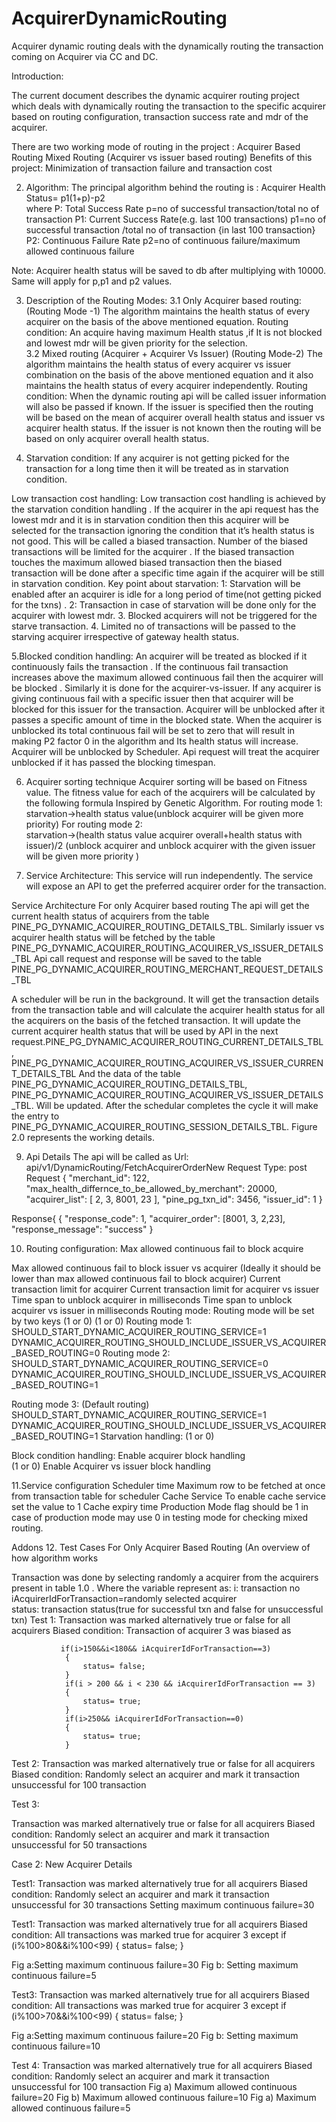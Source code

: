 # AcquirerDynamicRouting
Acquirer dynamic routing deals with the dynamically routing the transaction coming on Acquirer via CC and DC.


Introduction:

The current document describes the dynamic acquirer routing project which deals with dynamically routing the transaction to the specific acquirer based on routing configuration, transaction success rate and mdr of the acquirer. 

There are two working mode of routing in the project :
Acquirer Based Routing
Mixed Routing  (Acquirer vs issuer based routing)
Benefits of this project: 
Minimization of  transaction failure and transaction cost


2. Algorithm: 
The principal algorithm behind the routing is  :
Acquirer Health Status= p1(1+p)-p2   
where
P:   Total Success Rate
p=no of successful transaction/total no of transaction
P1:  Current Success Rate(e.g. last 100 transactions)
p1=no of successful transaction /total no of transaction  {in last 100 transaction}
P2:  Continuous Failure Rate
p2=no of continuous failure/maximum allowed continuous failure

Note: Acquirer health status will be saved to db after multiplying with 10000. Same will apply for p,p1 and p2 values.




3. Description of the Routing Modes:
3.1 Only Acquirer based routing: (Routing Mode -1)
The algorithm maintains the health status of every acquirer on the basis of the above mentioned equation. 
Routing condition:
An acquire having maximum Health status ,if It is not blocked and lowest mdr will be given priority for the selection.  
3.2 Mixed routing (Acquirer + Acquirer Vs Issuer) (Routing Mode-2)
The algorithm maintains the health status of every acquirer vs issuer combination on the basis of the above mentioned equation and it also maintains the  health status of every acquirer independently. 
Routing condition:
When the dynamic routing api will be called issuer information will also be passed if known. If the issuer is specified then the routing will be based on the mean of acquirer overall health status and issuer vs acquirer health status. If the issuer is not known then the routing will be based on only acquirer overall health status.


4. Starvation condition: 
If any acquirer is  not getting picked for the transaction for a long time then it will be treated as in starvation condition.

 Low transaction cost handling:
Low  transaction cost handling is achieved by the starvation condition handling . If the acquirer in the api request has the lowest mdr and it is in starvation condition then this acquirer will be selected for the transaction ignoring the condition that it’s health status is not good. This will be called a biased transaction. Number of the biased transactions will be limited for the acquirer . If the biased transaction touches the maximum allowed biased transaction then the biased transaction will be done after a specific time again if the acquirer will be still in starvation condition.
Key point about starvation: 
1: Starvation will be enabled after an acquirer is idle for a long period of time(not getting picked for the txns) .
2: Transaction in case of starvation will be done only for the acquirer with lowest mdr.
3. Blocked acquirers will not be triggered for the starve transaction.
4. Limited no of transactions will be passed to the starving acquirer irrespective of gateway health status.




5.Blocked condition handling:
An acquirer will be treated as blocked if it continuously fails the transaction . If the continuous fail transaction increases above the maximum allowed continuous fail  then the acquirer will be blocked . Similarly it is done for the acquirer-vs-issuer. If any acquirer is giving continuous fail with a specific issuer then that acquirer will be blocked for this issuer for the transaction.
Acquirer will be unblocked after it passes a specific amount of time in the blocked state. When the acquirer is unblocked its total continuous fail will be set to zero that will result in making P2 factor 0 in the algorithm and Its health status will increase. 
Acquirer will be unblocked by Scheduler. Api request will treat the acquirer unblocked if it has passed the blocking timespan.
 


6. Acquirer sorting technique
Acquirer sorting  will be based on Fitness value. The fitness value for each of the acquirers will be calculated by the following formula Inspired by Genetic Algorithm.
For routing mode 1:
starvation->health status value(unblock acquirer will be given more priority)
For routing mode 2:                
starvation->(health status value acquirer overall+health status with issuer)/2 (unblock acquirer and unblock acquirer with the given issuer will be given more priority )
     



8. Service Architecture:
This service will run independently. The service will expose an API to get the preferred acquirer order for the transaction. 

Service Architecture For only Acquirer based routing 
The api will get the current health status of acquirers from the table PINE_PG_DYNAMIC_ACQUIRER_ROUTING_DETAILS_TBL. Similarly issuer vs acquirer health status will be fetched by the table
PINE_PG_DYNAMIC_ACQUIRER_ROUTING_ACQUIRER_VS_ISSUER_DETAILS_TBL
Api call request and response will be saved to the table 
PINE_PG_DYNAMIC_ACQUIRER_ROUTING_MERCHANT_REQUEST_DETAILS_TBL

A scheduler will be run in the background.  It will get the transaction details from the transaction table and will calculate the acquirer health status for all the acquirers on the basis of the fetched transaction.  It will update the current acquirer health status that will be used by API in the next request.PINE_PG_DYNAMIC_ACQUIRER_ROUTING_CURRENT_DETAILS_TBL ,
PINE_PG_DYNAMIC_ACQUIRER_ROUTING_ACQUIRER_VS_ISSUER_CURRENT_DETAILS_TBL
And the data of the table  PINE_PG_DYNAMIC_ACQUIRER_ROUTING_DETAILS_TBL, PINE_PG_DYNAMIC_ACQUIRER_ROUTING_ACQUIRER_VS_ISSUER_DETAILS_TBL. Will be updated. After the schedular completes the cycle it will make the entry to 
PINE_PG_DYNAMIC_ACQUIRER_ROUTING_SESSION_DETAILS_TBL.
Figure 2.0 represents the working details.



9. Api Details
The api will be called as
Url: api/v1/DynamicRouting/FetchAcquirerOrderNew
Request Type: post
Request
{
    "merchant_id": 122,
    "max_health_differnce_to_be_allowed_by_merchant": 20000,
    "acquirer_list": [
        2,
        3,
        8001,
        23
    ],
    "pine_pg_txn_id": 3456,
    "issuer_id": 1
}

Response{
{
    "response_code": 1,
    "acquirer_order": [8001, 3, 2,23],
    "response_message": "success"
 }
 
 
10. Routing configuration:
Max allowed continuous fail to block acquire
<add key="DYNAMIC_ACQUIRER_ROUTING_MAX_ALLOWED_CONTINUOUS_FAIL" value="5" />
Max allowed continuous fail to block issuer vs acquirer (Ideally it should be lower than max allowed continuous fail to block acquirer)
<add    key="DYNAMIC_ACQUIRER_ROUTING_MAX_ALLOWED_CONTINUOUS_FAIL_TO_BLOCK_ISSUER_VS_ACQUIRER" value="5"/>
Current transaction limit for acquirer
<add key="DYNAMIC_ACQUIRER_ROUTING_MAX_CURRENT_TXN_LIMIT" value="90" />
Current transaction limit for acquirer vs issuer   
<add key="DYNAMIC_ACQUIRER_ROUTING_MAX_CURRENT_TXN_LIMIT_FOR_ISSUER_VS_ACQUIRER" value="100"/>
Time span to unblock acquirer in milliseconds
<add key="DYNAMIC_ACQUIRER_ROUTING_TIME_SPAN_TO_UNBLOCK_ACQUIRER_IN_MILLISECONDS" value="5000"/>
Time span to unblock acquirer vs issuer in milliseconds
  <add key="DYNAMIC_ACQUIRER_ROUTING_TIME_SPAN_TO_UNBLOCK_ISSUER_VS_ACQUIRER_IN_MILLISECONDS" value="5000"/>
Routing mode: Routing mode will be set by two keys
<add key="SHOULD_START_DYNAMIC_ACQUIRER_ROUTING_SERVICE" value="1"/> (1 or 0)
 <add key="DYNAMIC_ACQUIRER_ROUTING_SHOULD_INCLUDE_ISSUER_VS_ACQUIRER_BASED_ROUTING" value="1"/> (1 or 0)
Routing mode 1: 
SHOULD_START_DYNAMIC_ACQUIRER_ROUTING_SERVICE=1
DYNAMIC_ACQUIRER_ROUTING_SHOULD_INCLUDE_ISSUER_VS_ACQUIRER_BASED_ROUTING=0
Routing mode 2:
SHOULD_START_DYNAMIC_ACQUIRER_ROUTING_SERVICE=0
DYNAMIC_ACQUIRER_ROUTING_SHOULD_INCLUDE_ISSUER_VS_ACQUIRER_BASED_ROUTING=1

Routing mode 3: (Default routing)
SHOULD_START_DYNAMIC_ACQUIRER_ROUTING_SERVICE=1
DYNAMIC_ACQUIRER_ROUTING_SHOULD_INCLUDE_ISSUER_VS_ACQUIRER_BASED_ROUTING=1
Starvation handling:
<add key="DYNAMIC_ACQUIRER_ROUTING_SHOULD_ENABLE_ACQUIRER_STARVATION_HANDLING" value="1"/> (1 or 0)
  <add key="DYNAMIC_ACQUIRER_ROUTING_NO_OF_TRANSACTIONS_FOR_ACQUIRER_STARVATION_HANDLING" value="5"/>
 <add key="DYNAMIC_ACQUIRER_ROUTING_TIME_IN_MILI_SECONDS_TO_TRIGGER_ACQUIRER_STARVATION_HANDLING" value="5000"/>

Block condition handling:
Enable acquirer block handling  
<add key="DYNAMIC_ACQUIRER_ROUTING_SHOULD_ENABLE_ACQUIRER_BLOCK_HANDLING_BY_API" value="1"/> (1 or 0)
Enable Acquirer vs issuer block handling
<add key="DYNAMIC_ACQUIRER_ROUTING_SHOULD_ENABLE_ISSUER_VS_ACQUIRER_BLOCK_HANDLING_BY_API" value="1"/>
  
11.Service configuration 
Scheduler time
<add key="DYNAMIC_ACQUIRER_ROUTING_SCHEDULAR_TIME" value="10000000" />
Maximum row to be fetched at once from transaction table for scheduler
<add key="DYNAMIC_ACQUIRER_ROUTING_MAXIMUM_TRANSACTIONS_TO_BE_PROCESSED" value="1000" />
Cache Service 
<add key="DYNAMIC_ACQUIRER_ROUTING_SHOULD_ENABLE_API_CACHE_SERVICE" value="1"/>
To enable cache service set the value to 1
Cache expiry time 
<add key="DYNAMIC_ACQUIRER_ROUTING_API_CACHE_EXPIRY_TIME_IN_MILLISECONDS" value="120000"/>
Production Mode    flag should be 1 in case of production mode may use 0 in testing mode for checking mixed routing.
<add key="DYNAMIC_ACQUIRER_ROUTING_ENABLE_PRODUCTION_ENVIRONMENT" value="1"/>





Addons 
12. Test Cases For Only Acquirer Based Routing (An overview of how algorithm works



Transaction was done by selecting randomly a acquirer from the acquirers present in table  1.0 .
Where the variable represent as:
i: transaction no
iAcquirerIdForTransaction=randomly selected acquirer  
status: transaction status(true for successful txn and false for unsuccessful txn) 
Test 1: 
Transaction was marked alternatively true or false for all acquirers
Biased condition:  Transaction of acquirer 3 was biased as

               if(i>150&&i<180&& iAcquirerIdForTransaction==3)
                {
                    status= false;
                }
                if(i > 200 && i < 230 && iAcquirerIdForTransaction == 3)
                {
                    status= true;
                }
                if(i>250&& iAcquirerIdForTransaction==0)
                {
                    status= true;
                }

Test 2:
Transaction was marked alternatively true or false for all acquirers
Biased condition:  Randomly select an acquirer and mark  it transaction unsuccessful for 100 transaction



Test 3:

Transaction was marked alternatively true or false for all acquirers
Biased condition:  Randomly select an acquirer and mark  it transaction unsuccessful for 50 transactions 


Case 2:
New Acquirer Details



Test1: 
Transaction was marked alternatively true for all acquirers
Biased condition:  Randomly select an acquirer and mark  it transaction unsuccessful for 30 transactions 
Setting maximum continuous failure=30


Test1: 
Transaction was marked alternatively true for all acquirers
Biased condition:  All transactions was marked true for acquirer 3 except 
if (i%100>80&&i%100<99)
                {
                    status= false;
                }

Fig a:Setting maximum continuous failure=30
Fig b: Setting maximum continuous failure=5




Test3:
Transaction was marked alternatively true for all acquirers
Biased condition:  All transactions was marked true for acquirer 3 except 
if (i%100>70&&i%100<99)
                {
                    status= false;
                }

Fig a:Setting maximum continuous failure=20
Fig b: Setting maximum continuous failure=10

Test 4:
Transaction was marked alternatively true for all acquirers
Biased condition:  Randomly select an acquirer and mark  it transaction unsuccessful for 100 transaction
Fig a) Maximum allowed continuous failure=20
Fig b) Maximum allowed continuous failure=10
Fig a) Maximum allowed continuous failure=5





